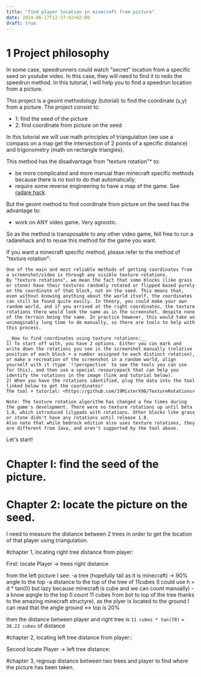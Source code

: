 ```yaml
---
title: "find player location in minecraft from picture"
date: 2024-06-17T12:37:42+02:00
draft: true
---
```


# 1 Project philosophy

In some case, speedrunners could watch "secret" location from a specific seed on youtube video. In this case, they will need to find it to redo the speedrun method. In this tutorial, I will help you to find a speedrun location from a picture.

This project is a geoint methodology (tutorial) to find the coordinate (x,y) from a picture. The project consist to:
- 1: find the seed of the picture
- 2: find coordinate from picture on the seed

In this tutorial we will use math principles of triangulation (we use a compass on a map get the intersection of 2 points of a specific distance) and trigonometry (math on rectangle triangles).

This method has the disadvantage from "texture rotation"* to:
- be more complicated and more manual than minecraft specific methods because there is no tool to do that automatically.
- require some reverse engineering to have a map of the game. See [radare hack](https://gamehacking.academy/pages/5/08/).

But the geoint method to find coordinate from picture on the seed has the advantage to:
- work on ANY video game. Very agnostic.


So as the method is transposable to any other video game, fell free to run a radarehack and to reuse this method for the game you want.

If you want a minecraft specific method, please refer to the method of "texture rotation":

```
One of the main and most reliable methods of getting coordinates from a screenshot/video is through any visible texture rotations.
By "texture rotations", we mean the fact that some blocks (like grass or stone) have their textures randomly rotated or flipped based purely on the coordinate of that block, not on the seed. This means that, even without knowing anything about the world itself, the coordinates can still be found quite easily. In theory, you could make your own random world, and if you arrived at the right coordinates, the texture rotations there would look the same as in the screenshot, despite none of the terrain being the same. In practice however, this would take an unimaginably long time to do manually, so there are tools to help with this process.

__How to find coordinates using texture rotations:__
1) To start off with, you have 2 options. Either you can mark and write down the rotations you see in the screenshot manually (relative position of each block + a number assigned to each distinct rotation), or make a recreation of the screenshot in a random world, align yourself with it (type `!!perspective` to see the tools you can use for this), and then use a special resourcepack that can help you identify the rotations in the image (link and tutorial below).
2) When you have the rotations identified, plug the data into the tool linked below to get the coordinates!
The tool + tutorial: <https://github.com/19MisterX98/TextureRotations>

Note: The texture rotation algorithm has changed a few times during the game's development. There were no texture rotations up until beta 1.8, which introduced lilypads with rotations. Other blocks like grass or stone didn't have any rotations until release 1.8.
Also note that while bedrock edition also uses texture rotations, they are different from Java, and aren't supported by the tool above.
```


Let's start!


# Chapter I: find the seed of the picture.



# Chapter 2: locate the picture on the seed.


I need to measure the distance between 2 trees in order to get the location of that player using triangulation. 

#chapter 1, locating right tree distance from player:

First: locate Player -> trees right distance

from the left picture I see:
-a tree (hopefully tall as it is minecraft) -> 90% angle to the top
-a distance to the top of the tree of 11cubes (I could use h = d * tan(0) but lazy because minecraft is cube and we can count manually)
-a know aqngle to the top (I count 11 cubes from bot to top of the tree thanks to the amazing minecraft structyre). as the plyer is located to the ground I can read that the angle ground <-> top is 20%

then the distance between player and right tree is `11 cubes * tan(70)` = `30.22 cubes` of distance

#chapter 2, locating left tree distance from player::

Second locate Player -> left tree distance:


#chapter 3, regroup distance between two trees and player to find where the picture has been taken.